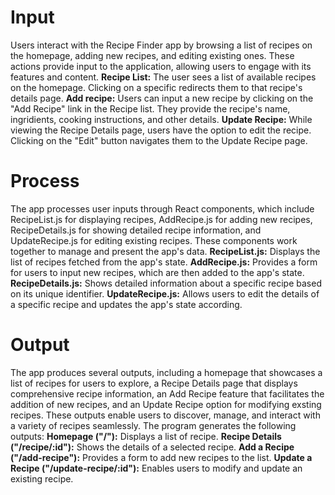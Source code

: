 # Input

Users interact with the Recipe Finder app by browsing a list of recipes on the homepage, adding new recipes, and editing existing ones. These actions provide input to the application, allowing users to engage with its features and content.
**Recipe List:** The user sees a list of available recipes on the homepage. Clicking on a specific redirects them to that recipe's details page.
**Add recipe:** Users can input a new recipe by clicking on the "Add Recipe" link in the Recipe list. They provide the recipe's name, ingridients, cooking instructions, and other details.
**Update Recipe:** While viewing the Recipe Details page, users have the option to edit the recipe. Clicking on the "Edit" button navigates them to the Update Recipe page.

# Process

The app processes user inputs through React components, which include RecipeList.js for displaying recipes, AddRecipe.js for adding new recipes, RecipeDetails.js for showing detailed recipe information, and UpdateRecipe.js for editing existing recipes. These components work together to manage and present the app's data.
**RecipeList.js:** Displays the list of recipes fetched from the app's state.
**AddRecipe.js:** Provides a form for users to input new recipes, which are then added to the app's state.
**RecipeDetails.js:** Shows detailed information about a specific recipe based on its unique identifier.
**UpdateRecipe.js:** Allows users to edit the details of a specific recipe and updates the app's state according.

# Output

The app produces several outputs, including a homepage that showcases a list of recipes for users to explore, a Recipe Details page that displays comprehensive recipe information, an Add Recipe feature that facilitates the addition of new recipes, and an Update Recipe option for modifying exsting recipes. These outputs enable users to discover, manage, and interact with a variety of recipes seamlessly. The program generates the following outputs:
**Homepage ("/"):** Displays a list of recipe.
**Recipe Details ("/recipe/:id"):** Shows the details of a selected recipe.
**Add a Recipe ("/add-recipe"):** Provides a form to add new recipes to the list.
**Update a Recipe ("/update-recipe/:id"):** Enables users to modify and update an existing recipe.
